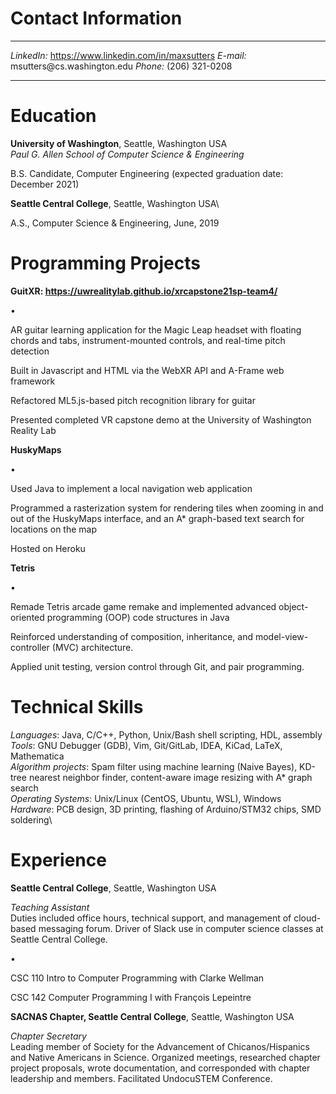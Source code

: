 Contact Information
===================

  ------------- ---------------------------------------- ---------------------------------------
  *LinkedIn:*   https://www.linkedin.com/in/maxsutters   *E-mail:* msutters\@cs.washington.edu
  *Phone:*      \(206\) 321-0208                         
  ------------- ---------------------------------------- ---------------------------------------

Education
=========

**University of Washington**, Seattle, Washington USA\
*Paul G. Allen School of Computer Science & Engineering*

B.S. Candidate, Computer Engineering (expected graduation date: December
2021)

**Seattle Central College**, Seattle, Washington USA\

A.S., Computer Science & Engineering, June, 2019

Programming Projects
====================

**GuitXR: <https://uwrealitylab.github.io/xrcapstone21sp-team4/>**

$\bullet$

AR guitar learning application for the Magic Leap headset with floating
chords and tabs, instrument-mounted controls, and real-time pitch
detection

Built in Javascript and HTML via the WebXR API and A-Frame web framework

Refactored ML5.js-based pitch recognition library for guitar

Presented completed VR capstone demo at the University of Washington
Reality Lab

**HuskyMaps**

$\bullet$

Used Java to implement a local navigation web application

Programmed a rasterization system for rendering tiles when zooming in
and out of the HuskyMaps interface, and an A\* graph-based text search
for locations on the map

Hosted on Heroku

**Tetris**

$\bullet$

Remade Tetris arcade game remake and implemented advanced
object-oriented programming (OOP) code structures in Java

Reinforced understanding of composition, inheritance, and
model-view-controller (MVC) architecture.

Applied unit testing, version control through Git, and pair programming.

Technical Skills
================

*Languages*: Java, C/C++, Python, Unix/Bash shell scripting, HDL,
assembly\
*Tools*: GNU Debugger (GDB), Vim, Git/GitLab, IDEA, KiCad, LaTeX,
Mathematica\
*Algorithm projects*: Spam filter using machine learning (Naive Bayes),
KD-tree nearest neighbor finder, content-aware image resizing with A\*
graph search\
*Operating Systems*: Unix/Linux (CentOS, Ubuntu, WSL), Windows\
*Hardware*: PCB design, 3D printing, flashing of Arduino/STM32 chips,
SMD soldering\

Experience
==========

**Seattle Central College**, Seattle, Washington USA

*Teaching Assistant*\
Duties included office hours, technical support, and management of
cloud-based messaging forum. Driver of Slack use in computer science
classes at Seattle Central College.

$\bullet$

CSC 110 Intro to Computer Programming with Clarke Wellman

CSC 142 Computer Programming I with François Lepeintre

**SACNAS Chapter, Seattle Central College**, Seattle, Washington USA

*Chapter Secretary*\
Leading member of Society for the Advancement of Chicanos/Hispanics and
Native Americans in Science. Organized meetings, researched chapter
project proposals, wrote documentation, and corresponded with chapter
leadership and members. Facilitated UndocuSTEM Conference.
